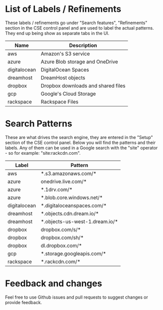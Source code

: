 # List of Labels / Refinements
These labels / refinements go under "Search features", "Refinements" section
in the CSE control panel and are used to label the actual patterns. They end up
being show as separate tabs in the UI.

| Name         |  Description                       |
|--------------|------------------------------------|
| aws          | Amazon's S3 service                |
| azure        | Azure Blob storage and OneDrive    |
| digitalocean | DigitalOcean Spaces                |
| dreamhost    | DreamHost objects                  |
| dropbox      | Dropbox downloads and shared files |
| gcp          | Google's Cloud Storage             |
| rackspace    | Rackspace Files                    |

# Search Patterns
These are what drives the search engine, they are entered in the "Setup" section
of the CSE control panel. Below you will find the patterns and their labels.
Any of them can be used in a Google search with the "site" operator - so for
example: "site:rackcdn.com".

|  Label       | Pattern                         |
|--------------|---------------------------------|
| aws          | \*.s3.amazonaws.com/*           |
| azure        | onedrive.live.com/*             |
| azure        | \*.1drv.com/*                   |
| azure        | \*.blob.core.windows.net/*      |
| digitalocean | \*.digitaloceanspaces.com/*     |
| dreamhost    | \*.objects.cdn.dream.io/*       |
| dreamhost    | \*.objects-us-west-1.dream.io/* |
| dropbox      | dropbox.com/s/*                 |
| dropbox      | dropbox.com/sh/*                |
| dropbox      | dl.dropbox.com/*                |
| gcp          | \*.storage.googleapis.com/*     |
| rackspace    | \*.rackcdn.com/*                |

# Feedback and changes
Feel free to use Github issues and pull requests to suggest changes or
provide feedback.
